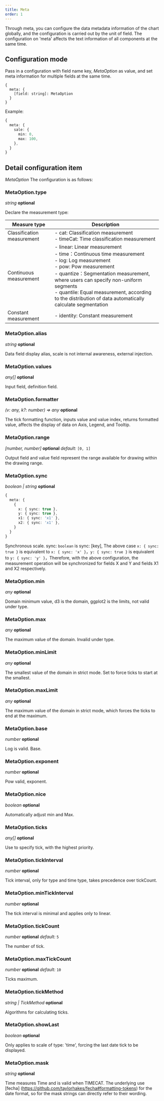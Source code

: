 ```yaml
---
title: Meta
order: 1
---
```


Through meta, you can configure the data metadata information of the chart globally, and the configuration is carried out by the unit of field. The configuration on 'meta' affects the text information of all components at the same time.

## Configuration mode

Pass in a configuration with field name key, _MetaOption_ as value, and set meta information for multiple fields at the same time.

```sign
{
  meta: {
    [field: string]: MetaOption
  }
}
```

Example:

```ts
{
  meta: {
    sale: {
      min: 0,
      max: 100,
    },
  }
}
```

## Detail configuration item

_MetaOption_ The configuration is as follows:

### MetaOption.type

<description> _string_ **optional**</description>

Declare the measurement type:

| Measure type               | Description                                                                                                                                                                                                                                                                                                                                          |
| -------------------------- | ---------------------------------------------------------------------------------------------------------------------------------------------------------------------------------------------------------------------------------------------------------------------------------------------------------------------------------------------------- |
| Classification measurement | - cat: Classification measurement <br /> - timeCat: Time classification measurement                                                                                                                                                                                                                                                                  |
| Continuous measurement     | - linear: Linear measurement <br /> - time：Continuous time measurement <br /> - log: Log measurement <br /> - pow: Pow measurement<br /> - quantize：Segmentation measurement, where users can specify non-uniform segments <br /> - quantile: Equal measurement, according to the distribution of data automatically calculate segmentation <br /> |
| Constant measurement       | - identity: Constant measurement                                                                                                                                                                                                                                                                                                                     |

### MetaOption.alias

<description> _string_ **optional**</description>

Data field display alias, scale is not internal awareness, external injection.

### MetaOption.values

<description> _any[]_ **optional**</description>

Input field, definition field.

### MetaOption.formatter

<description> _(v: any, k?: number) => any_ **optional**</description>

The tick formatting function, inputs value and value index, returns formatted value, affects the display of data on Axis, Legend, and Tooltip.

### MetaOption.range

<description> _[number, number]_ **optional** _default:_ `[0, 1]`</description>

Output field and value field represent the range available for drawing within the drawing range.

### MetaOption.sync

<description> _boolean | string_ **optional**</description>

```ts
{
  meta: {
    {
      x: { sync: true },
      y: { sync: true },
      x1: { sync: 'x1' },
      x2: { sync: 'x1' },
    }
  }
}
```

Synchronous scale. sync: `boolean` is sync: \[key\], The above case `x: { sync: true }` is equivalent to `x: { sync: 'x' }`，`y: { sync: true }` is equivalent to `y: { sync: 'y' }`，Therefore, with the above configuration, the measurement operation will be synchronized for fields X and Y and fields X1 and X2 respectively.

### MetaOption.min

<description> _any_ **optional**</description>

Domain minimum value, d3 is the domain, ggplot2 is the limits, not valid under type.

### MetaOption.max

<description> _any_ **optional**</description>

The maximum value of the domain. Invalid under type.

### MetaOption.minLimit

<description> _any_ **optional**</description>

The smallest value of the domain in strict mode. Set to force ticks to start at the smallest.

### MetaOption.maxLimit

<description> _any_ **optional**</description>

The maximum value of the domain in strict mode, which forces the ticks to end at the maximum.

### MetaOption.base

<description> _number_ **optional**</description>

Log is valid. Base.

### MetaOption.exponent

<description> _number_ **optional**</description>

Pow valid, exponent.

### MetaOption.nice

<description> _boolean_ **optional**</description>

Automatically adjust min and Max.

### MetaOption.ticks

<description> _any[]_ **optional**</description>

Use to specify tick, with the highest priority.

### MetaOption.tickInterval

<description> _number_ **optional**</description>

Tick interval, only for type and time type, takes precedence over tickCount.

### MetaOption.minTickInterval

<description> _number_ **optional**</description>

The tick interval is minimal and applies only to linear.

### MetaOption.tickCount

<description> _number_ **optional** _default:_ `5`</description>

The number of tick.

### MetaOption.maxTickCount

<description> _number_ **optional** _default:_ `10`</description>

Ticks maximum.

### MetaOption.tickMethod

<description> _string | TickMethod_ **optional**</description>

Algorithms for calculating ticks.

### MetaOption.showLast

<description> _boolean_ **optional**</description>

Only applies to scale of type: 'time', forcing the last date tick to be displayed.

### MetaOption.mask

<description> _string_ **optional**</description>

Time measures Time and is valid when TIMECAT. The underlying use [fecha] (https://github.com/taylorhakes/fecha#formatting-tokens) for the date format, so for the mask strings can directly refer to their wording.
